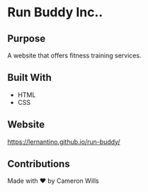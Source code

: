 # Run Buddy Inc..

## Purpose
A website that offers fitness training services.

## Built With
* HTML
* CSS

## Website
https://lernantino.github.io/run-buddy/

## Contributions
Made with ❤️ by Cameron Wills

